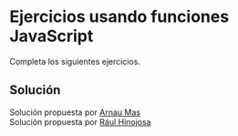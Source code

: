 # Ejercicios usando funciones JavaScript

Completa los siguientes ejercicios.

## Solución

Solución propuesta por [Arnau Mas](https://github.com/Arnau-Mas/functions-playground-javascript-master)  
Solución propuesta por [Rául Hinojosa](https://github.com/RaulHinojosa24/functions-playground-javascript)
